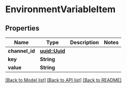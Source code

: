 # EnvironmentVariableItem

## Properties

Name | Type | Description | Notes
------------ | ------------- | ------------- | -------------
**channel_id** | [**uuid::Uuid**](uuid::Uuid.md) |  | 
**key** | **String** |  | 
**value** | **String** |  | 

[[Back to Model list]](../README.md#documentation-for-models) [[Back to API list]](../README.md#documentation-for-api-endpoints) [[Back to README]](../README.md)


